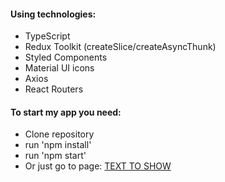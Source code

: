 #### Using technologies:

- TypeScript
- Redux Toolkit (createSlice/createAsyncThunk)
- Styled Components
- Material UI icons
- Axios
- React Routers

#### To start my app you need:

- Clone repository
- run 'npm install'
- run 'npm start'
- Or just go to page: [TEXT TO SHOW](marty-post-test-task.netlify.app/)
